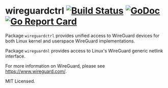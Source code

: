# wireguardctrl [![Build Status](https://travis-ci.org/mdlayher/wireguardctrl.svg?branch=master)](https://travis-ci.org/mdlayher/wireguardctrl) [![GoDoc](https://godoc.org/github.com/mdlayher/wireguardctrl?status.svg)](https://godoc.org/github.com/mdlayher/wireguardctrl) [![Go Report Card](https://goreportcard.com/badge/github.com/mdlayher/wireguardctrl)](https://goreportcard.com/report/github.com/mdlayher/wireguardctrl)

Package `wireguardctrl` provides unified access to WireGuard devices for both
Linux kernel and userspace WireGuard implementations.

Package `wireguardnl` provides access to Linux's WireGuard generic netlink
interface.

For more information on WireGuard, please see <https://www.wireguard.com/>.

MIT Licensed.
